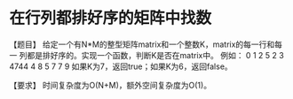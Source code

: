 # 在行列都排好序的矩阵中找数

【题目】 给定一个有N*M的整型矩阵matrix和一个整数K，matrix的每一行和每一 列都是排好序的。实现一个函数，判断K是否在matrix中。 例如： 0 1 2 5 2 3 4744 4 8 5 7 7 9 如果K为7，返回true；如果K为6，返回false。


【要求】 时间复杂度为O(N+M)，额外空间复杂度为O(1)。
